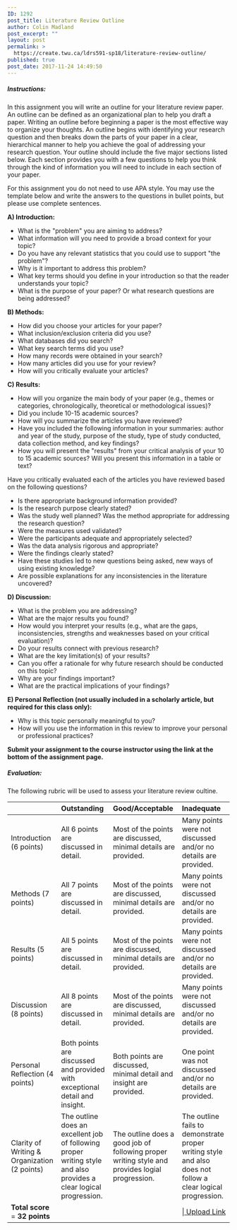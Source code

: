 ```yaml
---
ID: 1292
post_title: Literature Review Outline
author: Colin Madland
post_excerpt: ""
layout: post
permalink: >
  https://create.twu.ca/ldrs591-sp18/literature-review-outline/
published: true
post_date: 2017-11-24 14:49:50
---
```

<h5>Instructions:</h5>
In this assignment you will write an outline for your literature review paper. An outline can be defined as an organizational plan to help you draft a paper. Writing an outline before beginning a paper is the most effective way to organize your thoughts. An outline begins with identifying your research question and then breaks down the parts of your paper in a clear, hierarchical manner to help you achieve the goal of addressing your research question. Your outline should include the five major sections listed below. Each section provides you with a few questions to help you think through the kind of information you will need to include in each section of your paper.

For this assignment you do not need to use APA style. You may use the template below and write the answers to the questions in bullet points, but please use complete sentences.

<strong>A) Introduction:</strong>
<ul>
 	<li>What is the "problem" you are aiming to address?</li>
 	<li>What information will you need to provide a broad context for your topic?</li>
 	<li>Do you have any relevant statistics that you could use to support "the problem"?</li>
 	<li>Why is it important to address this problem?</li>
 	<li>What key terms should you define in your introduction so that the reader understands your topic?</li>
 	<li>What is the purpose of your paper? Or what research questions are being addressed?</li>
</ul>
<strong>B) Methods:</strong>
<ul>
 	<li>How did you choose your articles for your paper?</li>
 	<li>What inclusion/exclusion criteria did you use?</li>
 	<li>What databases did you search?</li>
 	<li>What key search terms did you use?</li>
 	<li>How many records were obtained in your search?</li>
 	<li>How many articles did you use for your review?</li>
 	<li>How will you critically evaluate your articles?</li>
</ul>
<strong>C) Results:</strong>
<ul>
 	<li>How will you organize the main body of your paper (e.g., themes or categories, chronologically, theoretical or methodological issues)?</li>
 	<li>Did you include 10-15 academic sources?</li>
 	<li>How will you summarize the articles you have reviewed?</li>
 	<li>Have you included the following information in your summaries: author and year of the study, purpose of the study, type of study conducted, data collection method, and key findings?</li>
 	<li>How you will present the "results" from your critical analysis of your 10 to 15 academic sources? Will you present this information in a table or text?</li>
</ul>
Have you critically evaluated each of the articles you have reviewed based on the following questions?
<ul>
 	<li>Is there appropriate background information provided?</li>
 	<li>Is the research purpose clearly stated?</li>
 	<li>Was the study well planned? Was the method appropriate for addressing the research question?</li>
 	<li>Were the measures used validated?</li>
 	<li>Were the participants adequate and appropriately selected?</li>
 	<li>Was the data analysis rigorous and appropriate?</li>
 	<li>Were the findings clearly stated?</li>
 	<li>Have these studies led to new questions being asked, new ways of using existing knowledge?</li>
 	<li>Are possible explanations for any inconsistencies in the literature uncovered?</li>
</ul>
<strong>D) Discussion:</strong>
<ul>
 	<li>What is the problem you are addressing?</li>
 	<li>What are the major results you found?</li>
 	<li>How would you interpret your results (e.g., what are the gaps, inconsistencies, strengths and weaknesses based on your critical evaluation)?</li>
 	<li>Do your results connect with previous research?</li>
 	<li>What are the key limitation(s) of your results?</li>
 	<li>Can you offer a rationale for why future research should be conducted on this topic?</li>
 	<li>Why are your findings important?</li>
 	<li>What are the practical implications of your findings?</li>
</ul>
<strong>E) Personal Reflection (not usually included in a scholarly article, but required for this class only):</strong>
<ul>
 	<li>Why is this topic personally meaningful to you?</li>
 	<li>How will you use the information in this review to improve your personal or professional practices?</li>
</ul>
<strong>Submit your assignment to the course instructor using the link at the bottom of the assignment page.</strong>
<h5>Evaluation:</h5>
The following rubric will be used to assess your literature review oultine.
<table>
<thead>
<tr>
<th align="left"></th>
<th align="left">Outstanding</th>
<th align="left">Good/Acceptable</th>
<th align="left">Inadequate</th>
</tr>
</thead>
<tbody>
<tr>
<td align="left">Introduction (6 points)</td>
<td align="left">All 6 points are discussed in detail.</td>
<td align="left">Most of the points are discussed, minimal details are provided.</td>
<td align="left">Many points were not discussed and/or no details are provided.</td>
</tr>
<tr>
<td align="left">Methods (7 points)</td>
<td align="left">All 7 points are discussed in detail.</td>
<td align="left">Most of the points are discussed, minimal details are provided.</td>
<td align="left">Many points were not discussed and/or no details are provided.</td>
</tr>
<tr>
<td align="left">Results (5 points)</td>
<td align="left">All 5 points are discussed in detail.</td>
<td align="left">Most of the points are discussed, minimal details are provided.</td>
<td align="left">Many points were not discussed and/or no details are provided.</td>
</tr>
<tr>
<td align="left">Discussion (8 points)</td>
<td align="left">All 8 points are discussed in detail.</td>
<td align="left">Most of the points are discussed, minimal details are provided.</td>
<td align="left">Many points were not discussed and/or no details are provided.</td>
</tr>
<tr>
<td align="left">Personal Reflection (4 points)</td>
<td align="left">Both points are discussed and provided with exceptional detail and insight.</td>
<td align="left">Both points are discussed, minimal detail and insight are provided.</td>
<td align="left">One point was not discussed and/or no details are provided.</td>
</tr>
<tr>
<td align="left">Clarity of Writing &amp; Organization (2 points)</td>
<td align="left">The outline does an excellent job of following proper writing style and also provides a clear logical progression.</td>
<td align="left">The outline does a good job of following proper writing style and provides logial progression.</td>
<td align="left">The outline fails to demonstrate proper writing style and also does not follow a clear logical progression.</td>
</tr>
<tr>
<td align="left"><strong>Total score</strong> = <strong>32 points</strong></td>
<td align="left"></td>
<td align="left"></td>
<td align="left">|<!--themify_builder_static--><a href="https://create.twu.ca/ldrs591-sp18/lessons/literature-review-outline/"> Upload Link </a><!--/themify_builder_static--></td>
</tr>
</tbody>
</table>